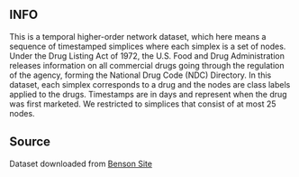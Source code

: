 ## INFO
This is a temporal higher-order network dataset, which here means a sequence of timestamped simplices where each simplex is a set of nodes. Under the Drug Listing Act of 1972, the U.S. Food and Drug Administration releases information on all commercial drugs going through the regulation of the agency, forming the National Drug Code (NDC) Directory. In this dataset, each simplex corresponds to a drug and the nodes are class labels applied to the drugs. Timestamps are in days and represent when the drug was first marketed. We restricted to simplices that consist of at most 25 nodes. 

## **Source**
Dataset downloaded from [Benson Site](https://www.cs.cornell.edu/~arb/data/NDC-classes/)